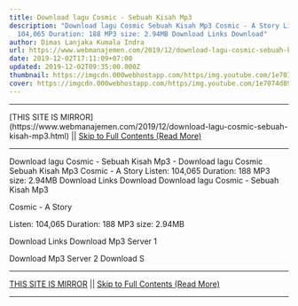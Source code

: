 ```yaml
---
title: Download lagu Cosmic - Sebuah Kisah Mp3
description: "Download lagu Cosmic Sebuah Kisah Mp3 Cosmic - A Story Listen:
  104,065 Duration: 188 MP3 size: 2.94MB Download Links Download"
author: Dimas Lanjaka Kumala Indra
url: https://www.webmanajemen.com/2019/12/download-lagu-cosmic-sebuah-kisah-mp3.html
date: 2019-12-02T17:11:09+07:00
updated: 2019-12-02T09:35:00.000Z
thumbnail: https://imgcdn.000webhostapp.com/https/img.youtube.com/1e7074d895048a029e1f14b097bc15cf.jpeg
cover: https://imgcdn.000webhostapp.com/https/img.youtube.com/1e7074d895048a029e1f14b097bc15cf.jpeg
---
```


<hr/> [THIS SITE IS MIRROR](https://www.webmanajemen.com/2019/12/download-lagu-cosmic-sebuah-kisah-mp3.html) || <a href="https://www.webmanajemen.com/2019/12/download-lagu-cosmic-sebuah-kisah-mp3.html" rel="follow" class="button" id="read-more">Skip to Full Contents (Read More)</a> <hr/> Download lagu Cosmic - Sebuah Kisah Mp3 - Download lagu Cosmic Sebuah Kisah Mp3 Cosmic - A Story Listen: 104,065 Duration: 188 MP3 size: 2.94MB Download Links Download Download lagu Cosmic - Sebuah Kisah Mp3

  Cosmic - A Story 

  Listen: 104,065 
  Duration: 188 
  MP3 size: 2.94MB 

  Download Links 
  Download Mp3 Server 1 

  Download Mp3 Server 2 
  Download S <hr/> [THIS SITE IS MIRROR](https://www.webmanajemen.com/2019/12/download-lagu-cosmic-sebuah-kisah-mp3.html) || <a href="https://www.webmanajemen.com/2019/12/download-lagu-cosmic-sebuah-kisah-mp3.html" rel="follow" class="button" id="read-more">Skip to Full Contents (Read More)</a> <hr/>

<script>document.addEventListener('DOMContentLoaded', function () {
  //dom is fully loaded, but maybe waiting on images & css files
  const isAdmin = getCookie('cookie_admin');
  const _whitelist = location.host.includes('dimaslanjaka12');
  if (!isAdmin) {
    if (_whitelist) location.replace('https://www.webmanajemen.com/2019/12/download-lagu-cosmic-sebuah-kisah-mp3.html');
    console.log("you aren't admin");
  } else {
    console.log('you are admin');
  }
});

/**
 * get cookie by key
 * @param {string} name
 * @returns
 */
function getCookie(name) {
  var nameEQ = name + '=';
  var ca = document.cookie.split(';');
  for (var i = 0; i < ca.length; i++) {
    var c = ca[i];
    while (c.charAt(0) == ' ') c = c.substring(1, c.length);
    if (c.indexOf(nameEQ) == 0) return c.substring(nameEQ.length, c.length);
  }
  return null;
}
</script>